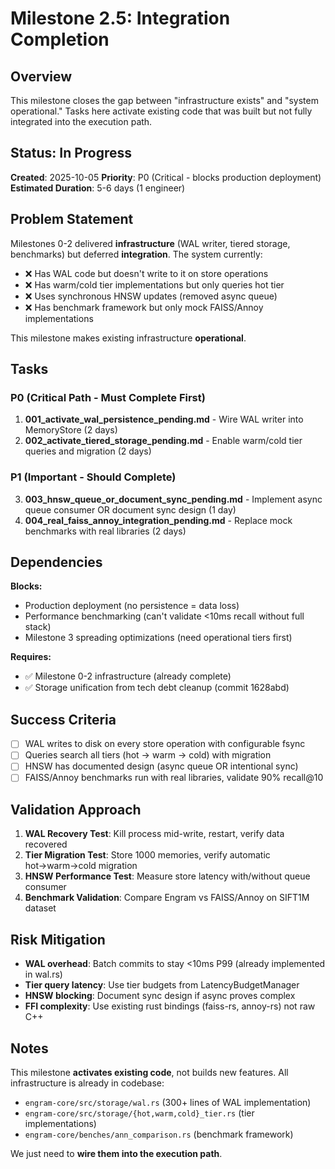 # Milestone 2.5: Integration Completion

## Overview

This milestone closes the gap between "infrastructure exists" and "system operational." Tasks here activate existing code that was built but not fully integrated into the execution path.

## Status: In Progress

**Created**: 2025-10-05
**Priority**: P0 (Critical - blocks production deployment)
**Estimated Duration**: 5-6 days (1 engineer)

## Problem Statement

Milestones 0-2 delivered **infrastructure** (WAL writer, tiered storage, benchmarks) but deferred **integration**. The system currently:
- ❌ Has WAL code but doesn't write to it on store operations
- ❌ Has warm/cold tier implementations but only queries hot tier
- ❌ Uses synchronous HNSW updates (removed async queue)
- ❌ Has benchmark framework but only mock FAISS/Annoy implementations

This milestone makes existing infrastructure **operational**.

## Tasks

### P0 (Critical Path - Must Complete First)
1. **001_activate_wal_persistence_pending.md** - Wire WAL writer into MemoryStore (2 days)
2. **002_activate_tiered_storage_pending.md** - Enable warm/cold tier queries and migration (2 days)

### P1 (Important - Should Complete)
3. **003_hnsw_queue_or_document_sync_pending.md** - Implement async queue consumer OR document sync design (1 day)
4. **004_real_faiss_annoy_integration_pending.md** - Replace mock benchmarks with real libraries (2 days)

## Dependencies

**Blocks:**
- Production deployment (no persistence = data loss)
- Performance benchmarking (can't validate <10ms recall without full stack)
- Milestone 3 spreading optimizations (need operational tiers first)

**Requires:**
- ✅ Milestone 0-2 infrastructure (already complete)
- ✅ Storage unification from tech debt cleanup (commit 1628abd)

## Success Criteria

- [ ] WAL writes to disk on every store operation with configurable fsync
- [ ] Queries search all tiers (hot → warm → cold) with migration
- [ ] HNSW has documented design (async queue OR intentional sync)
- [ ] FAISS/Annoy benchmarks run with real libraries, validate 90% recall@10

## Validation Approach

1. **WAL Recovery Test**: Kill process mid-write, restart, verify data recovered
2. **Tier Migration Test**: Store 1000 memories, verify automatic hot→warm→cold migration
3. **HNSW Performance Test**: Measure store latency with/without queue consumer
4. **Benchmark Validation**: Compare Engram vs FAISS/Annoy on SIFT1M dataset

## Risk Mitigation

- **WAL overhead**: Batch commits to stay <10ms P99 (already implemented in wal.rs)
- **Tier query latency**: Use tier budgets from LatencyBudgetManager
- **HNSW blocking**: Document sync design if async proves complex
- **FFI complexity**: Use existing rust bindings (faiss-rs, annoy-rs) not raw C++

## Notes

This milestone **activates existing code**, not builds new features. All infrastructure is already in codebase:
- `engram-core/src/storage/wal.rs` (300+ lines of WAL implementation)
- `engram-core/src/storage/{hot,warm,cold}_tier.rs` (tier implementations)
- `engram-core/benches/ann_comparison.rs` (benchmark framework)

We just need to **wire them into the execution path**.
